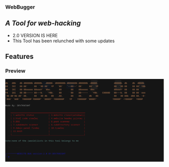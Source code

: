  ### WebBugger
## _A Tool for web-hacking_
- 2.0 VERSION IS HERE
- This Tool has been relunched with some updates

## Features


### Preview
![image](preview.png)

